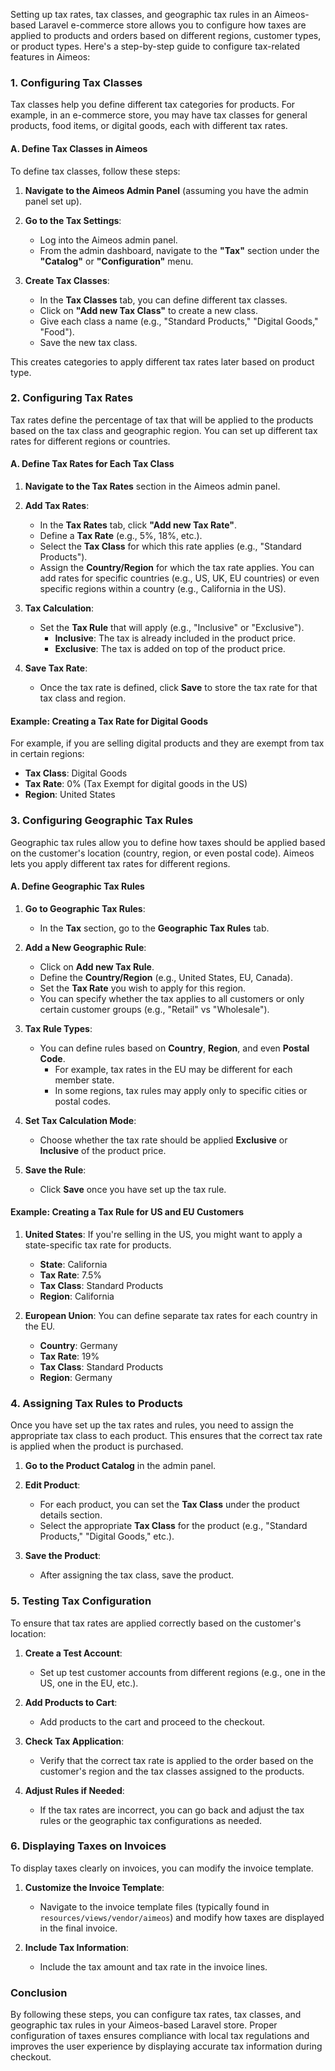 Setting up tax rates, tax classes, and geographic tax rules in an Aimeos-based Laravel e-commerce store allows you to configure how taxes are applied to products and orders based on different regions, customer types, or product types. Here's a step-by-step guide to configure tax-related features in Aimeos:

### **1. Configuring Tax Classes**

Tax classes help you define different tax categories for products. For example, in an e-commerce store, you may have tax classes for general products, food items, or digital goods, each with different tax rates.

#### **A. Define Tax Classes in Aimeos**

To define tax classes, follow these steps:

1. **Navigate to the Aimeos Admin Panel** (assuming you have the admin panel set up).
   
2. **Go to the Tax Settings**:
   - Log into the Aimeos admin panel.
   - From the admin dashboard, navigate to the **"Tax"** section under the **"Catalog"** or **"Configuration"** menu.

3. **Create Tax Classes**:
   - In the **Tax Classes** tab, you can define different tax classes.
   - Click on **"Add new Tax Class"** to create a new class.
   - Give each class a name (e.g., "Standard Products," "Digital Goods," "Food").
   - Save the new tax class.

This creates categories to apply different tax rates later based on product type.

### **2. Configuring Tax Rates**

Tax rates define the percentage of tax that will be applied to the products based on the tax class and geographic region. You can set up different tax rates for different regions or countries.

#### **A. Define Tax Rates for Each Tax Class**

1. **Navigate to the Tax Rates** section in the Aimeos admin panel.
   
2. **Add Tax Rates**:
   - In the **Tax Rates** tab, click **"Add new Tax Rate"**.
   - Define a **Tax Rate** (e.g., 5%, 18%, etc.).
   - Select the **Tax Class** for which this rate applies (e.g., "Standard Products").
   - Assign the **Country/Region** for which the tax rate applies. You can add rates for specific countries (e.g., US, UK, EU countries) or even specific regions within a country (e.g., California in the US).

3. **Tax Calculation**:
   - Set the **Tax Rule** that will apply (e.g., "Inclusive" or "Exclusive").
     - **Inclusive**: The tax is already included in the product price.
     - **Exclusive**: The tax is added on top of the product price.

4. **Save Tax Rate**:
   - Once the tax rate is defined, click **Save** to store the tax rate for that tax class and region.

#### Example: Creating a Tax Rate for Digital Goods

For example, if you are selling digital products and they are exempt from tax in certain regions:

- **Tax Class**: Digital Goods
- **Tax Rate**: 0% (Tax Exempt for digital goods in the US)
- **Region**: United States

### **3. Configuring Geographic Tax Rules**

Geographic tax rules allow you to define how taxes should be applied based on the customer's location (country, region, or even postal code). Aimeos lets you apply different tax rates for different regions.

#### **A. Define Geographic Tax Rules**

1. **Go to Geographic Tax Rules**:
   - In the **Tax** section, go to the **Geographic Tax Rules** tab.
   
2. **Add a New Geographic Rule**:
   - Click on **Add new Tax Rule**.
   - Define the **Country/Region** (e.g., United States, EU, Canada).
   - Set the **Tax Rate** you wish to apply for this region.
   - You can specify whether the tax applies to all customers or only certain customer groups (e.g., "Retail" vs "Wholesale").

3. **Tax Rule Types**:
   - You can define rules based on **Country**, **Region**, and even **Postal Code**.
     - For example, tax rates in the EU may be different for each member state.
     - In some regions, tax rules may apply only to specific cities or postal codes.

4. **Set Tax Calculation Mode**:
   - Choose whether the tax rate should be applied **Exclusive** or **Inclusive** of the product price.

5. **Save the Rule**:
   - Click **Save** once you have set up the tax rule.

#### Example: Creating a Tax Rule for US and EU Customers

1. **United States**: If you're selling in the US, you might want to apply a state-specific tax rate for products.
   - **State**: California
   - **Tax Rate**: 7.5%
   - **Tax Class**: Standard Products
   - **Region**: California

2. **European Union**: You can define separate tax rates for each country in the EU.
   - **Country**: Germany
   - **Tax Rate**: 19%
   - **Tax Class**: Standard Products
   - **Region**: Germany

### **4. Assigning Tax Rules to Products**

Once you have set up the tax rates and rules, you need to assign the appropriate tax class to each product. This ensures that the correct tax rate is applied when the product is purchased.

1. **Go to the Product Catalog** in the admin panel.
   
2. **Edit Product**:
   - For each product, you can set the **Tax Class** under the product details section.
   - Select the appropriate **Tax Class** for the product (e.g., "Standard Products," "Digital Goods," etc.).

3. **Save the Product**:
   - After assigning the tax class, save the product.

### **5. Testing Tax Configuration**

To ensure that tax rates are applied correctly based on the customer's location:

1. **Create a Test Account**:
   - Set up test customer accounts from different regions (e.g., one in the US, one in the EU, etc.).
   
2. **Add Products to Cart**:
   - Add products to the cart and proceed to the checkout.

3. **Check Tax Application**:
   - Verify that the correct tax rate is applied to the order based on the customer's region and the tax classes assigned to the products.

4. **Adjust Rules if Needed**:
   - If the tax rates are incorrect, you can go back and adjust the tax rules or the geographic tax configurations as needed.

### **6. Displaying Taxes on Invoices**

To display taxes clearly on invoices, you can modify the invoice template.

1. **Customize the Invoice Template**:
   - Navigate to the invoice template files (typically found in `resources/views/vendor/aimeos`) and modify how taxes are displayed in the final invoice.
   
2. **Include Tax Information**:
   - Include the tax amount and tax rate in the invoice lines.

### **Conclusion**

By following these steps, you can configure tax rates, tax classes, and geographic tax rules in your Aimeos-based Laravel store. Proper configuration of taxes ensures compliance with local tax regulations and improves the user experience by displaying accurate tax information during checkout.